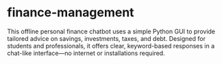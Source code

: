 # finance-management
This offline personal finance chatbot uses a simple Python GUI to provide tailored advice on savings, investments, taxes, and debt. Designed for students and professionals, it offers clear, keyword-based responses in a chat-like interface—no internet or installations required.
